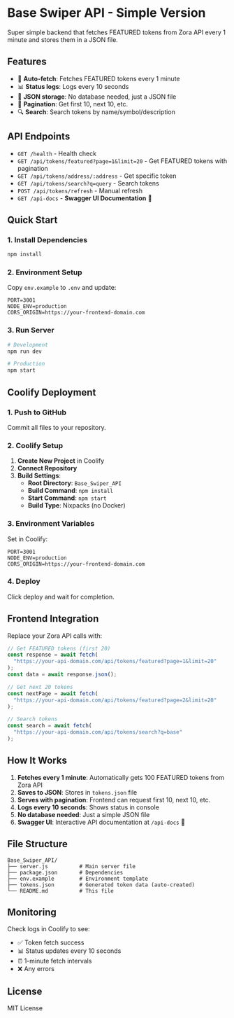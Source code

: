 # Base Swiper API - Simple Version

Super simple backend that fetches FEATURED tokens from Zora API every 1 minute and stores them in a JSON file.

## Features

- 🔄 **Auto-fetch**: Fetches FEATURED tokens every 1 minute
- 📊 **Status logs**: Logs every 10 seconds
- 💾 **JSON storage**: No database needed, just a JSON file
- 🚀 **Pagination**: Get first 10, next 10, etc.
- 🔍 **Search**: Search tokens by name/symbol/description

## API Endpoints

- `GET /health` - Health check
- `GET /api/tokens/featured?page=1&limit=20` - Get FEATURED tokens with pagination
- `GET /api/tokens/address/:address` - Get specific token
- `GET /api/tokens/search?q=query` - Search tokens
- `POST /api/tokens/refresh` - Manual refresh
- `GET /api-docs` - **Swagger UI Documentation** 🎯

## Quick Start

### 1. Install Dependencies

```bash
npm install
```

### 2. Environment Setup

Copy `env.example` to `.env` and update:

```env
PORT=3001
NODE_ENV=production
CORS_ORIGIN=https://your-frontend-domain.com
```

### 3. Run Server

```bash
# Development
npm run dev

# Production
npm start
```

## Coolify Deployment

### 1. Push to GitHub

Commit all files to your repository.

### 2. Coolify Setup

1. **Create New Project** in Coolify
2. **Connect Repository**
3. **Build Settings**:
   - **Root Directory**: `Base_Swiper_API`
   - **Build Command**: `npm install`
   - **Start Command**: `npm start`
   - **Build Type**: Nixpacks (no Docker)

### 3. Environment Variables

Set in Coolify:

```
PORT=3001
NODE_ENV=production
CORS_ORIGIN=https://your-frontend-domain.com
```

### 4. Deploy

Click deploy and wait for completion.

## Frontend Integration

Replace your Zora API calls with:

```javascript
// Get FEATURED tokens (first 20)
const response = await fetch(
  "https://your-api-domain.com/api/tokens/featured?page=1&limit=20"
);
const data = await response.json();

// Get next 20 tokens
const nextPage = await fetch(
  "https://your-api-domain.com/api/tokens/featured?page=2&limit=20"
);

// Search tokens
const search = await fetch(
  "https://your-api-domain.com/api/tokens/search?q=base"
);
```

## How It Works

1. **Fetches every 1 minute**: Automatically gets 100 FEATURED tokens from Zora API
2. **Saves to JSON**: Stores in `tokens.json` file
3. **Serves with pagination**: Frontend can request first 10, next 10, etc.
4. **Logs every 10 seconds**: Shows status in console
5. **No database needed**: Just a simple JSON file
6. **Swagger UI**: Interactive API documentation at `/api-docs` 🎯

## File Structure

```
Base_Swiper_API/
├── server.js          # Main server file
├── package.json       # Dependencies
├── env.example        # Environment template
├── tokens.json        # Generated token data (auto-created)
└── README.md          # This file
```

## Monitoring

Check logs in Coolify to see:

- ✅ Token fetch success
- 📊 Status updates every 10 seconds
- ⏰ 1-minute fetch intervals
- ❌ Any errors

## License

MIT License
